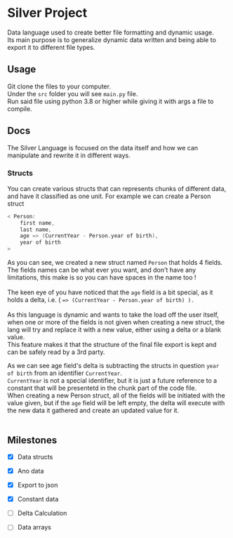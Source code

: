 # Silver Project
Data language used to create better file formatting and dynamic usage.<br>
Its main purpose is to generalize dynamic data written and being able to export it to different file types.

## <b>Usage</b>
Git clone the files to your computer.  
Under the `src` folder you will see `main.py` file.  
Run said file using python 3.8 or higher while giving it with args a file to compile.

## <b>Docs</b>
The Silver Language is focused on the data itself and how we can manipulate and rewrite it in different ways.

### Structs
You can create various structs that can represents chunks of different data, and have it classified as one unit.
For example we can create a Person struct
```go
< Person:
    first name,
    last name,
    age => (CurrentYear - Person.year of birth),
    year of birth
>
```
As you can see, we created a new struct named `Person` that holds 4 fields.<br>
The fields names can be what ever you want, and don't have any limitations, this make is so you can have spaces in the name too !<br><br>
The keen eye of you have noticed that the `age` field is a bit special, as it holds a delta, i.e. ( `=> (CurrentYear - Person.year of birth) ).`<br><br>
As this language is dynamic and wants to take the load off the user itself, when one or more of the fields is not given when creating a new struct, the lang will try and replace it with a new value, either using a delta or a blank value.<br>
This feature makes it that the structure of the final file export is kept and can be safely read by a 3rd party.

As we can see age field's delta is subtracting the structs in question `year of birth` from an identifier `CurrentYear`.<br>
`CurrentYear` is not a special identifier, but it is just a future reference to a constant that will be presentetd in the chunk part of the code file.<br>
When creating a new Person struct, all of the fields will be initiated with the value given, but if the `age` field will be left empty, the delta will execute with the new data it gathered and create an updated value for it.<br><br>

## <b>Milestones</b>
- [x] Data structs<br>
- [x] Ano data<br>
- [x] Export to json<br>
- [x] Constant data<br>
- [ ] Delta Calculation<br>
- [ ] Data arrays<br>

